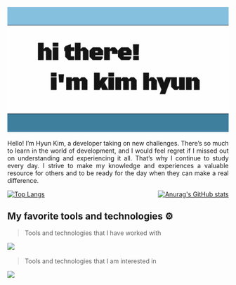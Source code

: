 ![hi](https://github.com/forhn37/forhn37/blob/main/images/hithere.gif)

<p align="justify">
Hello! I’m Hyun Kim, a developer taking on new challenges. There’s so much to learn in the world of development, and I would feel regret if I missed out on understanding and experiencing it all. That’s why I continue to study every day. I strive to make my knowledge and experiences a valuable resource for others and to be ready for the day when they can make a real difference.
</p>

<div align="center" style="display: flex; justify-content: space-between; width: 100%; margin: auto;">
  <a href="#">
    <img src="https://github-readme-stats.vercel.app/api/top-langs/?username=forhn37&layout=donut" alt="Top Langs" style="height: 200px;" />
  </a>
  <a href="#">
    <img src="https://github-readme-stats.vercel.app/api?username=forhn37&show_icons=true&theme=radical" alt="Anurag's GitHub stats" style="height: 200px;" />
  </a>
</div>

## My favorite tools and technologies ⚙️

> Tools and technologies that I have worked with
<img src="https://skillicons.dev/icons?i=js,nodejs,ts,supabase,html,css,git,github,mysql,nextjs,notion,tailwind,vercel,vscode">

> Tools and technologies that I am interested in
<img src="https://skillicons.dev/icons?i=py,react,c,python,java,kubernetes,docker,django,fastapi,mongodb,nestjs,linux,ubuntu,redis">

